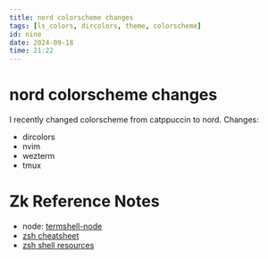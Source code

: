 ```yaml
---
title: nord colorscheme changes
tags: [ls_colors, dircolors, theme, colorscheme] 
id: nine
date: 2024-09-18
time: 21:22
---
```


# nord colorscheme changes 

I recently changed colorscheme from catppuccin to nord. Changes:

- dircolors
- nvim
- wezterm
- tmux

# Zk Reference Notes

- node: [termshell-node](z6c7-termshell-node.md)
- [zsh cheatsheet](19lq%20zsh-cheatsheet.md)
- [zsh shell resources](34nc%20zsh-shell-resources.md)

